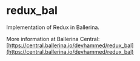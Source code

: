 # redux_bal

Implementation of Redux in Ballerina.

More information at Ballerina Central: [https://central.ballerina.io/devhammed/redux_bal](https://central.ballerina.io/devhammed/redux_bal)
